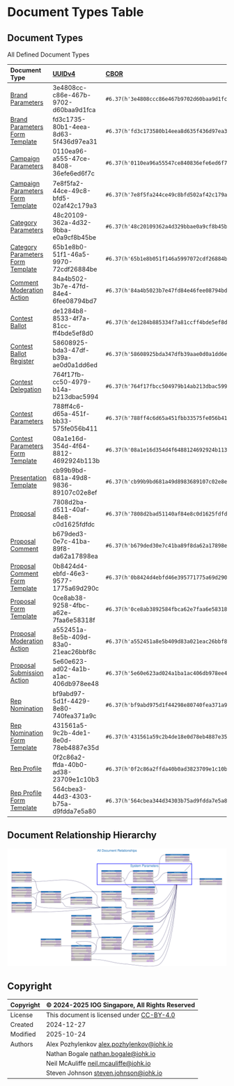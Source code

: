 # Document Types Table

## Document Types

All Defined Document Types

<!-- markdownlint-disable MD033 -->
| Document Type | [UUIDv4][RFC9562-V4] | [CBOR][RFC8949] |
| :--- | :--- | :--- |
| [Brand Parameters](docs/brand_parameters.md) | 3e4808cc-c86e-467b-9702-d60baa9d1fca | `#6.37(h'3e4808ccc86e467b9702d60baa9d1fca')` |
| [Brand Parameters Form Template](docs/brand_parameters_form_template.md) | fd3c1735-80b1-4eea-8d63-5f436d97ea31 | `#6.37(h'fd3c173580b14eea8d635f436d97ea31')` |
| [Campaign Parameters](docs/campaign_parameters.md) | 0110ea96-a555-47ce-8408-36efe6ed6f7c | `#6.37(h'0110ea96a55547ce840836efe6ed6f7c')` |
| [Campaign Parameters Form Template](docs/campaign_parameters_form_template.md) | 7e8f5fa2-44ce-49c8-bfd5-02af42c179a3 | `#6.37(h'7e8f5fa244ce49c8bfd502af42c179a3')` |
| [Category Parameters](docs/category_parameters.md) | 48c20109-362a-4d32-9bba-e0a9cf8b45be | `#6.37(h'48c20109362a4d329bbae0a9cf8b45be')` |
| [Category Parameters Form Template](docs/category_parameters_form_template.md) | 65b1e8b0-51f1-46a5-9970-72cdf26884be | `#6.37(h'65b1e8b051f146a5997072cdf26884be')` |
| [Comment Moderation Action](docs/comment_moderation_action.md) | 84a4b502-3b7e-47fd-84e4-6fee08794bd7 | `#6.37(h'84a4b5023b7e47fd84e46fee08794bd7')` |
| [Contest Ballot](docs/contest_ballot.md) | de1284b8-8533-4f7a-81cc-ff4bde5ef8d0 | `#6.37(h'de1284b885334f7a81ccff4bde5ef8d0')` |
| [Contest Ballot Register](docs/contest_ballot_register.md) | 58608925-bda3-47df-b39a-ae0d0a1dd6ed | `#6.37(h'58608925bda347dfb39aae0d0a1dd6ed')` |
| [Contest Delegation](docs/contest_delegation.md) | 764f17fb-cc50-4979-b14a-b213dbac5994 | `#6.37(h'764f17fbcc504979b14ab213dbac5994')` |
| [Contest Parameters](docs/contest_parameters.md) | 788ff4c6-d65a-451f-bb33-575fe056b411 | `#6.37(h'788ff4c6d65a451fbb33575fe056b411')` |
| [Contest Parameters Form Template](docs/contest_parameters_form_template.md) | 08a1e16d-354d-4f64-8812-4692924b113b | `#6.37(h'08a1e16d354d4f6488124692924b113b')` |
| [Presentation Template](docs/presentation_template.md) | cb99b9bd-681a-49d8-9836-89107c02e8ef | `#6.37(h'cb99b9bd681a49d8983689107c02e8ef')` |
| [Proposal](docs/proposal.md) | 7808d2ba-d511-40af-84e8-c0d1625fdfdc | `#6.37(h'7808d2bad51140af84e8c0d1625fdfdc')` |
| [Proposal Comment](docs/proposal_comment.md) | b679ded3-0e7c-41ba-89f8-da62a17898ea | `#6.37(h'b679ded30e7c41ba89f8da62a17898ea')` |
| [Proposal Comment Form Template](docs/proposal_comment_form_template.md) | 0b8424d4-ebfd-46e3-9577-1775a69d290c | `#6.37(h'0b8424d4ebfd46e395771775a69d290c')` |
| [Proposal Form Template](docs/proposal_form_template.md) | 0ce8ab38-9258-4fbc-a62e-7faa6e58318f | `#6.37(h'0ce8ab3892584fbca62e7faa6e58318f')` |
| [Proposal Moderation Action](docs/proposal_moderation_action.md) | a552451a-8e5b-409d-83a0-21eac26bbf8c | `#6.37(h'a552451a8e5b409d83a021eac26bbf8c')` |
| [Proposal Submission Action](docs/proposal_submission_action.md) | 5e60e623-ad02-4a1b-a1ac-406db978ee48 | `#6.37(h'5e60e623ad024a1ba1ac406db978ee48')` |
| [Rep Nomination](docs/rep_nomination.md) | bf9abd97-5d1f-4429-8e80-740fea371a9c | `#6.37(h'bf9abd975d1f44298e80740fea371a9c')` |
| [Rep Nomination Form Template](docs/rep_nomination_form_template.md) | 431561a5-9c2b-4de1-8e0d-78eb4887e35d | `#6.37(h'431561a59c2b4de18e0d78eb4887e35d')` |
| [Rep Profile](docs/rep_profile.md) | 0f2c86a2-ffda-40b0-ad38-23709e1c10b3 | `#6.37(h'0f2c86a2ffda40b0ad3823709e1c10b3')` |
| [Rep Profile Form Template](docs/rep_profile_form_template.md) | 564cbea3-44d3-4303-b75a-d9fdda7e5a80 | `#6.37(h'564cbea344d34303b75ad9fdda7e5a80')` |
<!-- markdownlint-enable MD033 -->

## Document Relationship Hierarchy

![Document Hierarchy](diagrams/all.dot.svg "Document Hierarchy")

## Copyright

| Copyright | :copyright: 2024-2025 IOG Singapore, All Rights Reserved |
| --- | --- |
| License | This document is licensed under [CC-BY-4.0] |
| Created | 2024-12-27 |
| Modified | 2025-10-24 |
| Authors | Alex Pozhylenkov <alex.pozhylenkov@iohk.io> |
| | Nathan Bogale <nathan.bogale@iohk.io> |
| | Neil McAuliffe <neil.mcauliffe@iohk.io> |
| | Steven Johnson <steven.johnson@iohk.io> |

[CC-BY-4.0]: https://creativecommons.org/licenses/by/4.0/legalcode
[RFC9562-V4]: https://www.rfc-editor.org/rfc/rfc9562.html#name-uuid-version-4
[RFC8949]: https://www.rfc-editor.org/rfc/rfc8949.html

